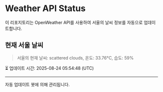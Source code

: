 
# Weather API Status

이 리포지토리는 OpenWeather API를 사용하여 서울의 날씨 정보를 자동으로 업데이트합니다.

## 현재 서울 날씨
> 서울의 현재 날씨: scattered clouds, 온도: 33.76°C, 습도: 59%

⏳ 업데이트 시간: 2025-08-24 05:54:48 (UTC)

---
자동 업데이트 봇에 의해 관리됩니다.

